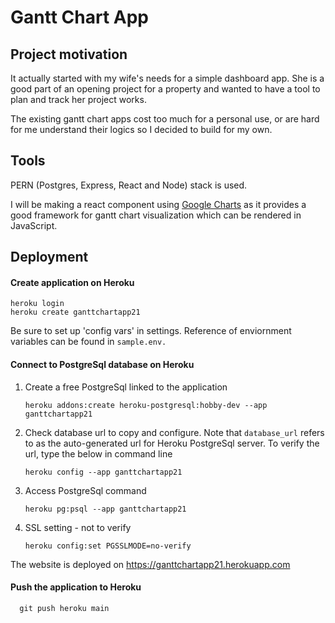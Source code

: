 # Gantt Chart App

## Project motivation

It actually started with my wife's needs for a simple dashboard app. She is a good part of an opening project for a property and wanted to have a tool to plan and track her project works.

The existing gantt chart apps cost too much for a personal use, or are hard for me understand their logics so I decided to build for my own.

## Tools

PERN (Postgres, Express, React and Node) stack is used.

I will be making a react component using [Google Charts](https://react-google-charts.com/gantt-chart) as it provides a good framework for gantt chart visualization which can be rendered in JavaScript.

## Deployment

#### Create application on Heroku

    heroku login
    heroku create ganttchartapp21

Be sure to set up 'config vars' in settings. Reference of enviornment variables can be found in `sample.env.`

#### Connect to PostgreSql database on Heroku

1.  Create a free PostgreSql linked to the application

        heroku addons:create heroku-postgresql:hobby-dev --app ganttchartapp21

2.  Check database url to copy and configure. Note that `database_url` refers to as the auto-generated url for Heroku PostgreSql server. To verify the url, type the below in command line

        heroku config --app ganttchartapp21

3.  Access PostgreSql command

        heroku pg:psql --app ganttchartapp21

4.  SSL setting - not to verify

        heroku config:set PGSSLMODE=no-verify

The website is deployed on https://ganttchartapp21.herokuapp.com

#### Push the application to Heroku

      git push heroku main
